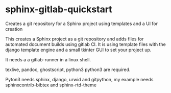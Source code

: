 # sphinx-gitlab-quickstart
Creates a git repository for a Sphinx project using templates and a UI for creation



This creates a Sphinx project as a git repository and adds files for automated document builds using gitlab CI. It is using template files with the django template engine and a small tkinter GUI to set your project up.

It needs a a gitlab-runner in a linux shell. 

texlive, pandoc, ghostscript, python3 python3 are required.

Pyton3 needs sphinx, django, urwid and gitpython, my example needs sphinxcontrib-bibtex and sphinx-rtd-theme

